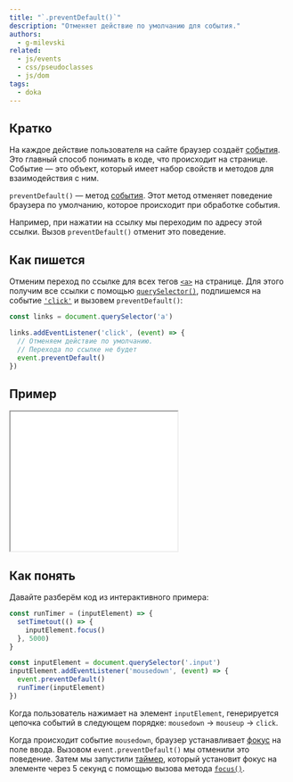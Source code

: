 ```yaml
---
title: "`.preventDefault()`"
description: "Отменяет действие по умолчанию для события."
authors:
  - g-milevski
related:
  - js/events
  - css/pseudoclasses
  - js/dom
tags:
  - doka
---
```


## Кратко

На каждое действие пользователя на сайте браузер создаёт [события](/js/events/). Это главный способ понимать в коде, что происходит на странице. Событие — это объект, который имеет набор свойств и методов для взаимодействия с ним.

`preventDefault()` — метод [события](/js/event/). Этот метод отменяет поведение браузера по умолчанию, которое происходит при обработке события.

Например, при нажатии на ссылку мы переходим по адресу этой ссылки. Вызов `preventDefault()` отменит это поведение.

## Как пишется

Отменим переход по ссылке для всех тегов [`<a>`](/html/a/) на странице. Для этого получим все ссылки с помощью [`querySelector()`](/js/query-selector/), подпишемся на событие [`'click'`](/js/element-click/) и вызовем `preventDefault()`:

```js
const links = document.querySelector('a')

links.addEventListener('click', (event) => {
  // Отменяем действие по умолчанию.
  // Перехода по ссылке не будет
  event.preventDefault()
})
```

## Пример

<iframe title="Как работает метод" src="demos/input-focus-delay" height="250"></iframe>

## Как понять

Давайте разберём код из интерактивного примера:

```js
const runTimer = (inputElement) => {
  setTimetout(() => {
    inputElement.focus()
  }, 5000)
}

const inputElement = document.querySelector('.input')
inputElement.addEventListener('mousedown', (event) => {
  event.preventDefault()
  runTimer(inputElement)
})
```

Когда пользователь нажимает на элемент `inputElement`, генерируется цепочка событий в следующем порядке: `mousedown` → `mouseup` → `click`.

Когда происходит событие `mousedown`, браузер устанавливает [фокус](/css/focus/) на поле ввода. Вызовом `event.preventDefault()` мы отменили это поведение. Затем мы запустили [таймер](/js/settimeout/), который установит фокус на элементе через 5 секунд с помощью вызова метода [`focus()`](/js/element-focus/).
